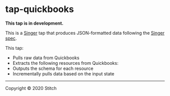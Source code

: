 # tap-quickbooks

**This tap is in development.**

This is a [Singer](https://singer.io) tap that produces JSON-formatted data following the [Singer spec](https://github.com/singer-io/getting-started/blob/master/SPEC.md).

This tap:
- Pulls raw data from Quickbooks
- Extracts the following resources from Quickbooks:
- Outputs the schema for each resource
- Incrementally pulls data based on the input state

---

Copyright &copy; 2020 Stitch
